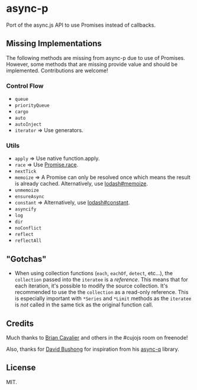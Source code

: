 # async-p

Port of the async.js API to use Promises instead of callbacks.

## Missing Implementations

The following methods are missing from async-p due to use of Promises. However, some methods that are missing provide value and should be implemented. Contributions are welcome!

### Control Flow

* ```queue```
* ```priorityQueue```
* ```cargo```
* ```auto```
* ```autoInject```
* ```iterator``` => Use generators.

### Utils

* ```apply``` => Use native function.apply.
* ```race``` => Use [Promise.race](https://developer.mozilla.org/en-US/docs/Web/JavaScript/Reference/Global_Objects/Promise/race).
* ```nextTick```
* ```memoize``` => A Promise can only be resolved once which means the result is already cached. Alternatively, use [lodash#memoize](https://lodash.com/docs#memoize).
* ```unmemoize```
* ```ensureAsync```
* ```constant``` => Alternatively, use [lodash#constant](https://lodash.com/docs#constant).
* ```asyncify```
* ```log```
* ```dir```
* ```noConflict```
* ```reflect```
* ```reflectAll```

## "Gotchas"

* When using collection functions (`each`, `eachOf`, `detect`, etc...), the `collection` passed into the `iteratee` is a *reference*. This means that for each iteration, it's possible to modify the source collection. It's recommended to use the the `collection` as a read-only reference. This is especially important with `*Series` and `*Limit` methods as the `iteratee` is *not* called in the same tick as the original function call.

## Credits

Much thanks to [Brian Cavalier](https://github.com/briancavalier) and others in the #cujojs room on freenode!

Also, thanks for [David Bushong](https://github.com/dbushong) for inspiration from his [async-q](https://github.com/dbushong/async-q) library.

## License

MIT.
